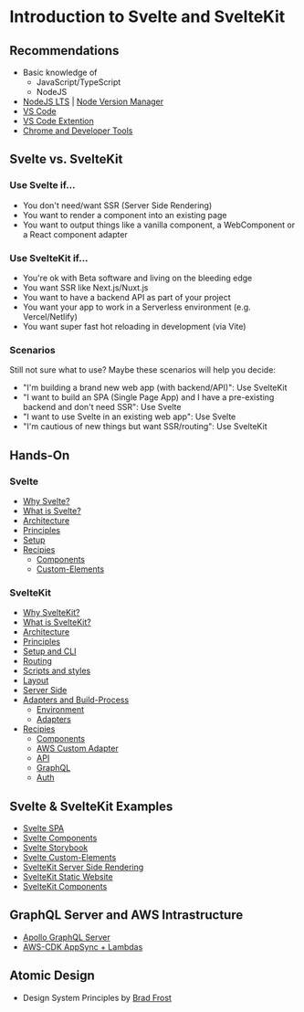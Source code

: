 # Introduction to Svelte and SvelteKit

## Recommendations

- Basic knowledge of
  - JavaScript/TypeScript
  - NodeJS
- [NodeJS LTS](https://nodejs.org/en/download/) | [Node Version Manager](https://nvm.sh)
- [VS Code](https://code.visualstudio.com/download)
- [VS Code Extention](https://marketplace.visualstudio.com/items?itemName=svelte.svelte-vscode)
- [Chrome and Developer Tools](https://chrome.google.com/webstore/detail/svelte-devtools/ckolcbmkjpjmangdbmnkpjigpkddpogn)

## Svelte vs. SvelteKit

### Use Svelte if...

- You don't need/want SSR (Server Side Rendering)
- You want to render a component into an existing page
- You want to output things like a vanilla component, a WebComponent or a React component adapter

### Use SvelteKit if...

- You're ok with Beta software and living on the bleeding edge
- You want SSR like Next.js/Nuxt.js
- You want to have a backend API as part of your project
- You want your app to work in a Serverless environment (e.g. Vercel/Netlify)
- You want super fast hot reloading in development (via Vite)

### Scenarios

Still not sure what to use? Maybe these scenarios will help you decide:

- "I'm building a brand new web app (with backend/API)": Use SvelteKit
- "I want to build an SPA (Single Page App) and I have a pre-existing backend and don't need SSR": Use Svelte
- "I want to use Svelte in an existing web app": Use Svelte
- "I'm cautious of new things but want SSR/routing": Use SvelteKit

## Hands-On

### Svelte

- [Why Svelte?](docs-svelte/intro.md)
- [What is Svelte?](docs-svelte/svelte.md)
- [Architecture](docs-svelte/architecture.md)
- [Principles](docs-svelte/principles.md)
- [Setup](docs-svelte/setup-cli.md)
- [Recipies](docs-svelte/recipies.md)
  - [Components](docs-svelte/recipies-components.md) 
  - [Custom-Elements](docs-svelte/recipies-custom-elements.md) 

### SvelteKit

- [Why SvelteKit?](docs-sveltekit/intro.md)
- [What is SvelteKit?](docs-sveltekit/sveltekit.md)
- [Architecture](docs-sveltekit/architecture.md)
- [Principles](docs-sveltekit/principles.md)
- [Setup and CLI](docs-sveltekit/setup-cli.md)
- [Routing](docs-sveltekit/routing.md)
- [Scripts and styles](docs-sveltekit/scripts-styles.md)
- [Layout](docs-sveltekit/layout.md)
- [Server Side](docs-sveltekit/server-side.md)
- [Adapters and Build-Process](docs-sveltekit/build.md)
  - [Environment](docs-sveltekit/build-environment.md) 
  - [Adapters](docs-sveltekit/build-adapters.md)
- [Recipies](docs-sveltekit/recipies.md)
  - [Components](docs-sveltekit/recipies-components.md) 
  - [AWS Custom Adapter](docs-sveltekit/recipies-custom-adapter.md)
  - [API](docs-sveltekit/recipies-api.md)
  - [GraphQL](docs-sveltekit/recipies-graphql.md)  
  - [Auth](docs-sveltekit/recipies-auth.md)

## Svelte & SvelteKit Examples

- [Svelte SPA](examples/spa/README.md)
- [Svelte Components](examples/svelte-components/README.md)
- [Svelte Storybook](examples/svelte-storybook/README.md)
- [Svelte Custom-Elements](examples/svelte-custom-elements/README.md)
- [SvelteKit Server Side Rendering](examples/sveltekit-ssr/README.md)
- [SvelteKit Static Website](examples/sveltekit-static-website/README.md)
- [SvelteKit Components](examples/sveltekit-components/README.md)

## GraphQL Server and AWS Intrastructure

- [Apollo GraphQL Server](examples/graphql-server/packages/local-server/README.md)
- [AWS-CDK AppSync + Lambdas](examples/graphql-server/packages/aws-infrastructure/README.md)

## Atomic Design

- Design System Principles by [Brad Frost](https://atomicdesign.bradfrost.com/)